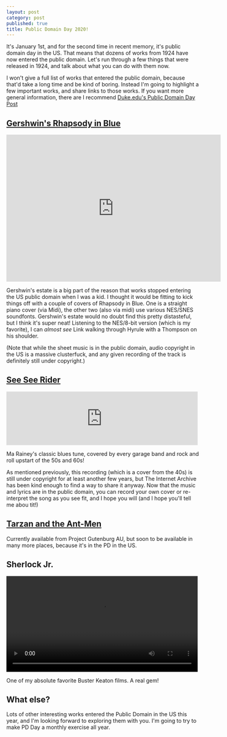 ```yaml
---
layout: post
category: post
published: true
title: Public Domain Day 2020!
---
```

It's January 1st, and for the second time in recent memory, it's public domain day in the US. That means that dozens of works from 1924 have now entered the public domain. Let's run through a few things that were released in 1924, and talk about what you can do with them now. 

I won't give a full list of works that entered the public domain, because that'd take a long time and be kind of boring. Instead I'm going to highlight a few important works, and share links to those works. If you want more general information, there are I recommend [Duke.edu's Public Domain Day Post](https://web.law.duke.edu/cspd/publicdomainday/2020/)

## [Gershwin's Rhapsody in Blue](https://archive.org/embed/Rhapsody-in-Blue-Remixes)

<iframe src="https://archive.org/embed/Rhapsody-in-Blue-Remixes" width="560" height="384" frameborder="0" webkitallowfullscreen="true" mozallowfullscreen="true" allowfullscreen></iframe>

Gershwin's estate is a big part of the reason that works stopped entering the US public domain when I was a kid. I thought it would be fitting to kick things off with a couple of covers of Rhapsody in Blue. One is a straight piano cover (via Midi), the other two (also via midi) use various NES/SNES soundfonts. Gershwin's estate would no doubt find this pretty distasteful, but I think it's super neat! Listening to the NES/8-bit version (which is my favorite), I can *almost see* Link walking through Hyrule with a Thompson on his shoulder. 

(Note that while the sheet music is in the public domain, audio copyright in the US is a massive clusterfuck, and any given recording of the track is definitely still under copyright.) 

## [See See Rider](https://archive.org/embed/78_see-see-rider-blues_bea-booze-rainey_gbia0049689a) 

<iframe src="https://archive.org/embed/78_see-see-rider-blues_bea-booze-rainey_gbia0049689a" width="500" height="140" frameborder="0" webkitallowfullscreen="true" mozallowfullscreen="true" allowfullscreen></iframe>

Ma Rainey's classic blues tune, covered by every garage band and rock and roll upstart of the 50s and 60s!

As mentioned previously, this recording (which is a cover from the 40s) is still under copyright for at least another few years, but The Internet Archive has been kind enough to find a way to share it anyway. Now that the music and lyrics are in the public domain, you can record your own cover or re-interpret the song as you see fit, and I hope you will (and I hope you'll tell me abou tit!) 


## [Tarzan and the Ant-Men](http://gutenberg.net.au/ebooks06/0600651h.html)

Currently available from Project Gutenburg AU, but soon to be available in many more places, because it's in the PD in the US. 

## Sherlock Jr. 

<video width="500" src="https://upload.wikimedia.org/wikipedia/commons/9/95/Sherlock_Jr._%281924%29.webm
"  controls>

</video>

One of my absolute favorite Buster Keaton films. A real gem! 

## What else? 

Lots of other interesting works entered the Public Domain in the US this year, and I'm looking forward to exploring them with you. I'm going to try to make PD Day a monthly exercise all year. 
